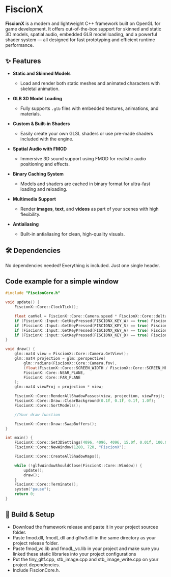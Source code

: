 # FiscionX

**FiscionX** is a modern and lightweight C++ framework built on OpenGL for game development. It offers out-of-the-box support for skinned and static 3D models, spatial audio, embedded GLB model loading, and a powerful shader system — all designed for fast prototyping and efficient runtime performance.

## ✨ Features

- **Static and Skinned Models**
  - Load and render both static meshes and animated characters with skeletal animation.
  
- **GLB 3D Model Loading**
  - Fully supports `.glb` files with embedded textures, animations, and materials.
  
- **Custom & Built-in Shaders**
  - Easily create your own GLSL shaders or use pre-made shaders included with the engine.
  
- **Spatial Audio with FMOD**
  - Immersive 3D sound support using FMOD for realistic audio positioning and effects.
  
- **Binary Caching System**
  - Models and shaders are cached in binary format for ultra-fast loading and reloading.

- **Multimedia Support**
  - Render **images**, **text**, and **videos** as part of your scenes with high flexibility.
  
- **Antialiasing**
  - Built-in antialiasing for clean, high-quality visuals.

## 🛠 Dependencies
No dependencies needed! Everything is included. Just one single header.

## Code example for a simple window
```cpp
#include "FiscionCore.h"

void update() {
    FiscionX::Core::ClockTick();

    float camVel = FiscionX::Core::Camera.speed * FiscionX::Core::deltaTime;
    if (FiscionX::Input::GetKeyPressed(FISCIONX_KEY_W) == true) FiscionX::Core::Camera.position += FiscionX::Core::Camera.front * camVel;
    if (FiscionX::Input::GetKeyPressed(FISCIONX_KEY_S) == true) FiscionX::Core::Camera.position -= FiscionX::Core::Camera.front * camVel;
    if (FiscionX::Input::GetKeyPressed(FISCIONX_KEY_A) == true) FiscionX::Core::Camera.position -= FiscionX::Core::Camera.right * camVel;
    if (FiscionX::Input::GetKeyPressed(FISCIONX_KEY_D) == true) FiscionX::Core::Camera.position += FiscionX::Core::Camera.right * camVel;
}

void draw() {
    glm::mat4 view = FiscionX::Core::Camera.GetView();
    glm::mat4 projection = glm::perspective(
        glm::radians(FiscionX::Core::Camera.fov),
        (float)FiscionX::Core::SCREEN_WIDTH / FiscionX::Core::SCREEN_HEIGHT,
        FiscionX::Core::NEAR_PLANE,
        FiscionX::Core::FAR_PLANE
    );
    glm::mat4 viewProj = projection * view;

    FiscionX::Core::RenderAllShadowPasses(view, projection, viewProj);
    FiscionX::Core::Draw::ClearBackground(0.1f, 0.1f, 0.1f, 1.0f);
    FiscionX::Core::SortModels();

    //Your draw function

    FiscionX::Core::Draw::SwapBuffers();
}

int main() {
    FiscionX::Core::Set3DSettings(4096, 4096, 4096, 15.0f, 0.01f, 100.0f);
    FiscionX::Core::NewWindow(1280, 720, "FiscionX");

    FiscionX::Core::CreateAllShadowMaps();

    while (!glfwWindowShouldClose(FiscionX::Core::Window)) {
        update();
        draw();
    }
    FiscionX::Core::Terminate();
    system("pause");
    return 0;
}
```

## 🔧 Build & Setup
- Download the framework release and paste it in your project sourcee folder.
- Paste fmod.dll, fmodL.dll and glfw3.dll in the same directory as your project release folder.
- Paste fmod_vc.lib and fmodL_vc.lib in your project and make sure you linked these static libraries into your project configurations
- Put the tiny_gltf.cpp, stb_image.cpp and stb_image_write.cpp on your project dependencies.
- Include FiscionCore.h.
